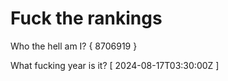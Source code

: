 # Fuck the rankings

Who the hell am I?
{ 8706919 }

What fucking year is it?
[ 2024-08-17T03:30:00Z ]
